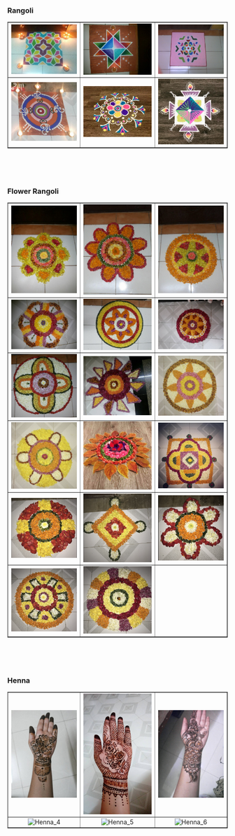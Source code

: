 <html lang="en">
<head>
  <meta charset="utf-8">
</head>
<body>
	<h3>Rangoli</h3>
  	<table border="1" cellpadding="5">
		<tbody>
			<tr>
				<td width="33%" align="center" valign="center">
					<img src="https://raw.githubusercontent.com/nidhi-menon/Art/master/Rangoli/Rangoli_1.jpg" alt="Rangoli_1">
					<br>
				</td>
				<td width="34%" align="center" valign="center">
					<img src="https://raw.githubusercontent.com/nidhi-menon/Art/master/Rangoli/Rangoli_2.jpg" alt="Rangoli_2">
					<br>
				</td>
				<td width="33%" align="center" valign="center">
					<img src="https://raw.githubusercontent.com/nidhi-menon/Art/master/Rangoli/Rangoli_3.jpg" alt="Rangoli_3">
					<br>
				</td>
		  	</tr>
		  	<tr>
				<td width="33%" align="center" valign="center">
				  	<img src="https://raw.githubusercontent.com/nidhi-menon/Art/master/Rangoli/Rangoli_4.jpg" alt="Rangoli_4">
				  	<br>
			  	</td>
			  	<td width="34%" align="center" valign="center">
					<img src="https://raw.githubusercontent.com/nidhi-menon/Art/master/Rangoli/Rangoli_5.jpg" alt="Rangoli_5">
					<br>
			  	</td>
			  	<td width="33%" align="center" valign="center">
				  	<img src="https://raw.githubusercontent.com/nidhi-menon/Art/master/Rangoli/Rangoli_6.jpg" alt="Rangoli_6">
				  	<br>
			  	</td>
		  	</tr>
	  	</tbody>
  	</table>
	<br>
	<br>
	<br>
	<h3>Flower Rangoli</h3>
  	<table border="1" cellpadding="5">
		<tbody>
			<tr>
				<td width="33%" align="center" valign="center">
					<img src="https://raw.githubusercontent.com/nidhi-menon/Art/master/FlowerRangolis/Pookkalam_1.jpg" alt="Pookkalam_1">
					<br>
				</td>
				<td width="34%" align="center" valign="center">
					<img src="https://raw.githubusercontent.com/nidhi-menon/Art/master/FlowerRangolis/Pookkalam_2.jpg" alt="Pookkalam_2">
					<br>
				</td>
				<td width="33%" align="center" valign="center">
					<img src="https://raw.githubusercontent.com/nidhi-menon/Art/master/FlowerRangolis/Pookkalam_3.jpg" alt="Pookkalam_3">
					<br>
				</td>
		  	</tr>
		  	<tr>
				<td width="33%" align="center" valign="center">
				  	<img src="https://raw.githubusercontent.com/nidhi-menon/Art/master/FlowerRangolis/Pookkalam_7.jpg" alt="Pookkalam_4">
				  	<br>
			  	</td>
			  	<td width="34%" align="center" valign="center">
					<img src="https://raw.githubusercontent.com/nidhi-menon/Art/master/FlowerRangolis/Pookkalam_5.jpg" alt="Pookkalam_5">
					<br>
			  	</td>
			  	<td width="33%" align="center" valign="center">
				  	<img src="https://raw.githubusercontent.com/nidhi-menon/Art/master/FlowerRangolis/Pookkalam_6.jpg" alt="Pookkalam_6">
				  	<br>
			  	</td>
		  	</tr>
			<tr>
				<td width="33%" align="center" valign="center">
				  	<img src="https://raw.githubusercontent.com/nidhi-menon/Art/master/FlowerRangolis/Pookkalam_4.jpg" alt="Pookkalam_8">
				  	<br>
			  	</td>
			  	<td width="34%" align="center" valign="center">
					<img src="https://raw.githubusercontent.com/nidhi-menon/Art/master/FlowerRangolis/Pookkalam_8.jpg" alt="Pookkalam_8">
					<br>
			  	</td>
			  	<td width="33%" align="center" valign="center">
				  	<img src="https://raw.githubusercontent.com/nidhi-menon/Art/master/FlowerRangolis/Pookkalam_10.jpg" alt="Pookkalam_9">
				  	<br>
			  	</td>
		  	</tr>
			<tr>
				<td width="33%" align="center" valign="center">
				  	<img src="https://raw.githubusercontent.com/nidhi-menon/Art/master/FlowerRangolis/Pookkalam_9.jpg" alt="Pookkalam_10">
				  	<br>
			  	</td>
			  	<td width="34%" align="center" valign="center">
					<img src="https://raw.githubusercontent.com/nidhi-menon/Art/master/FlowerRangolis/Pookkalam_11.jpg" alt="Pookkalam_11">
					<br>
			  	</td>
			  	<td width="33%" align="center" valign="center">
				  	<img src="https://raw.githubusercontent.com/nidhi-menon/Art/master/FlowerRangolis/Pookkalam_12.jpg" alt="Pookkalam_12">
				  	<br>
			  	</td>
		  	</tr>
			<tr>
				<td width="33%" align="center" valign="center">
				  	<img src="https://raw.githubusercontent.com/nidhi-menon/Art/master/FlowerRangolis/Pookkalam_13.jpg" alt="Pookkalam_13">
				  	<br>
			  	</td>
			  	<td width="34%" align="center" valign="center">
					<img src="https://raw.githubusercontent.com/nidhi-menon/Art/master/FlowerRangolis/Pookkalam_14.jpg" alt="Pookkalam_14">
					<br>
			  	</td>
			  	<td width="33%" align="center" valign="center">
				  	<img src="https://raw.githubusercontent.com/nidhi-menon/Art/master/FlowerRangolis/Pookkalam_15.jpg" alt="Pookkalam_15">
				  	<br>
			  	</td>
		  	</tr>
			<tr>
				<td width="33%" align="center" valign="center">
				  	<img src="https://raw.githubusercontent.com/nidhi-menon/Art/master/FlowerRangolis/Pookkalam_16.jpg" alt="Pookkalam_16">
				  	<br>
			  	</td>
			  	<td width="34%" align="center" valign="center">
					<img src="https://raw.githubusercontent.com/nidhi-menon/Art/master/FlowerRangolis/Pookkalam_17.jpg" alt="Pookkalam_17">
					<br>
			  	</td>
			  	<td width="33%" align="center" valign="center">
				  	<br>
			  	</td>
		  	</tr>
	  	</tbody>
  	</table>
	<br>
	<br>
	<br>
	<h3>Henna</h3>
  	<table border="1" cellpadding="5">
		<tbody>
			<tr>
				<td width="33%" align="center" valign="center">
					<img src="https://raw.githubusercontent.com/nidhi-menon/Art/master/Henna/Henna_1.jpg" alt="Henna_1">
					<br>
				</td>
				<td width="34%" align="center" valign="center">
					<img src="https://raw.githubusercontent.com/nidhi-menon/Art/master/Henna/Henna_2.jpg" alt="Henna_2">
					<br>
				</td>
				<td width="33%" align="center" valign="center">
					<img src="https://raw.githubusercontent.com/nidhi-menon/Art/master/Henna/Henna_3.jpg" alt="Henna_3">
					<br>
				</td>
		  	</tr>
		  	<tr>
				<td width="33%" align="center" valign="center">
				  	<img src="https://raw.githubusercontent.com/nidhi-menon/Art/master/Henna/Henna_4.jpg" alt="Henna_4">
				  	<br>
			  	</td>
			  	<td width="34%" align="center" valign="center">
					<img src="https://raw.githubusercontent.com/nidhi-menon/Art/master/Henna/Henna_5.jpg" alt="Henna_5">
					<br>
			  	</td>
			  	<td width="33%" align="center" valign="center">
				  	<img src="https://raw.githubusercontent.com/nidhi-menon/Art/master/Henna/Henna_6.jpg" alt="Henna_6">
				  	<br>
			  	</td>
		  	</tr>
	  	</tbody>
  	</table>
</body>
</html>
